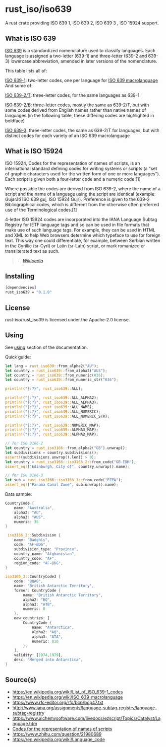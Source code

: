 # rust_iso/iso639

A rust crate providing ISO 639 1, ISO 639 2, ISO 639 3 , ISO 15924 support.

## What is ISO 639

[ISO 639](https://en.wikipedia.org/wiki/List_of_ISO_639-1_codes) is a standardized nomenclature used to classify languages. Each language is assigned a two-letter (639-1) and three-letter (639-2 and 639-3) lowercase abbreviation, amended in later versions of the nomenclature.

This table lists all of:

[ISO 639-1](https://en.wikipedia.org/wiki/ISO_639-1): two-letter codes, one per language for [ISO 639 macrolanguage](https://en.wikipedia.org/wiki/ISO_639_macrolanguage)
And some of:

[ISO 639-2/T](https://en.wikipedia.org/wiki/ISO_639-2): three-letter codes, for the same languages as 639-1

[ISO 639-2/B](https://en.wikipedia.org/wiki/ISO_639-2): three-letter codes, mostly the same as 639-2/T, but with some codes derived from English names rather than native names of languages (in the following table, these differing codes are highlighted in boldface)

[ISO 639-3](https://en.wikipedia.org/wiki/ISO_639-3): three-letter codes, the same as 639-2/T for languages, but with distinct codes for each variety of an ISO 639 macrolanguage

## What is ISO 15924

ISO 15924, Codes for the representation of names of scripts, is an international standard defining codes for writing systems or scripts (a "set of graphic characters used for the written form of one or more languages"). Each script is given both a four-letter code and a numeric code.[1]

Where possible the codes are derived from ISO 639-2, where the name of a script and the name of a language using the script are identical (example: Gujarātī ISO 639 guj, ISO 15924 Gujr). Preference is given to the 639-2 Bibliographical codes, which is different from the otherwise often preferred use of the Terminological codes.[1]

4-letter ISO 15924 codes are incorporated into the IANA Language Subtag Registry for IETF language tags and so can be used in file formats that make use of such language tags. For example, they can be used in HTML and XML to help Web browsers determine which typeface to use for foreign text. This way one could differentiate, for example, between Serbian written in the Cyrillic (sr-Cyrl) or Latin (sr-Latn) script, or mark romanized or transliterated text as such.

> _-- [Wikipedia](https://en.wikipedia.org/wiki/List_of_ISO_639-1_codes)_

## Installing

```sh
[dependencies]
rust_iso639 = "0.1.0"
```

## License

rust-iso/rust_iso39 is licensed under the Apache-2.0 license.

## Using

See [using](https://crates.io/crates/rust_iso3166) section of the documentation.

Quick guide:

```rust
let lang = rust_iso639::from_alpha2("AU");
let country = rust_iso639::from_alpha3("AUS");
let country = rust_iso639::from_numeric(036);
let country = rust_iso639::from_numeric_str("036");

println!("{:?}", rust_iso639::ALL);

println!("{:?}", rust_iso639::ALL_ALPHA2);
println!("{:?}", rust_iso639::ALL_ALPHA3);
println!("{:?}", rust_iso639::ALL_NAME);
println!("{:?}", rust_iso639::ALL_NUMERIC);
println!("{:?}", rust_iso639::ALL_NUMERIC_STR);

println!("{:?}", rust_iso639::NUMERIC_MAP);
println!("{:?}", rust_iso639::ALPHA3_MAP);
println!("{:?}", rust_iso639::ALPHA2_MAP);

// for ISO 3166-2
let country = rust_iso3166::from_alpha2("GB").unwrap();
let subdivisions = country.subdivisions();
assert!(subdivisions.unwrap().len() > 0);
let country = rust_iso3166::iso3166_2::from_code("GB-EDH");
assert_eq!("Edinburgh, City of", country.unwrap().name);

// for ISO 3166-3
let sub = rust_iso3166::iso3166_3::from_code("PZPA");
assert_eq!("Panama Canal Zone", sub.unwrap().name);
```

Data sample:

```rust
CountryCode {
    name: "Australia",
    alpha2: "AU",
    alpha3: "AUS",
    numeric: 36
}

 iso3166_2::Subdivision {
    name: "Bādghīs",
    code: "AF-BDG",
    subdivision_type: "Province",
    country_name: "Afghanistan",
    country_code: "AF",
    region_code: "AF-BDG",
}

iso3166_3::CountryCode3 {
    code: "BQAQ",
    name: "British Antarctic Territory",
    former: CountryCode {
        name: "British Antarctic Territory",
        alpha2: "BQ",
        alpha3: "ATB",
        numeric: 0
    },
    new_countries: [
        CountryCode {
            name: "Antarctica",
            alpha2: "AQ",
            alpha3: "ATA",
            numeric: 010
        },
    ],
    validity: [1974,1979],
    desc: "Merged into Antarctica",
}
```

## Source(s)

- https://en.wikipedia.org/wiki/List_of_ISO_639-1_codes
- https://en.wikipedia.org/wiki/ISO_639_macrolanguage
- https://www.rfc-editor.org/rfc/bcp/bcp47.txt
- http://www.iana.org/assignments/language-subtag-registry/language-subtag-registry
- https://www.alchemysoftware.com/livedocs/ezscript/Topics/Catalyst/Language.htm
- [Codes for the representation of names of scripts](https://en.wikipedia.org/wiki/ISO_15924)
- https://www.zhihu.com/question/21980689
- https://en.wikipedia.org/wiki/Language_code
